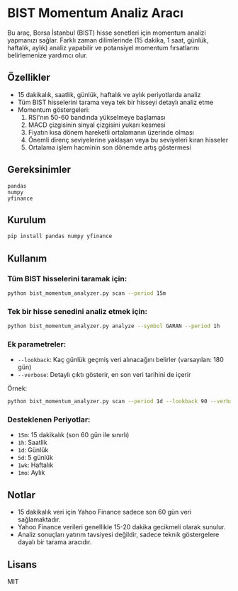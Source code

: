 # BIST Momentum Analiz Aracı

Bu araç, Borsa İstanbul (BIST) hisse senetleri için momentum analizi yapmanızı sağlar. Farklı zaman dilimlerinde (15 dakika, 1 saat, günlük, haftalık, aylık) analiz yapabilir ve potansiyel momentum fırsatlarını belirlemenize yardımcı olur.

## Özellikler

- 15 dakikalık, saatlik, günlük, haftalık ve aylık periyotlarda analiz
- Tüm BIST hisselerini tarama veya tek bir hisseyi detaylı analiz etme
- Momentum göstergeleri:
  1. RSI'nın 50-60 bandında yükselmeye başlaması
  2. MACD çizgisinin sinyal çizgisini yukarı kesmesi
  3. Fiyatın kısa dönem hareketli ortalamanın üzerinde olması
  4. Önemli direnç seviyelerine yaklaşan veya bu seviyeleri kıran hisseler
  5. Ortalama işlem hacminin son dönemde artış göstermesi

## Gereksinimler

```
pandas
numpy
yfinance
```

## Kurulum

```bash
pip install pandas numpy yfinance
```

## Kullanım

### Tüm BIST hisselerini taramak için:

```bash
python bist_momentum_analyzer.py scan --period 15m
```

### Tek bir hisse senedini analiz etmek için:

```bash
python bist_momentum_analyzer.py analyze --symbol GARAN --period 1h
```

### Ek parametreler:

- `--lookback`: Kaç günlük geçmiş veri alınacağını belirler (varsayılan: 180 gün)
- `--verbose`: Detaylı çıktı gösterir, en son veri tarihini de içerir

Örnek:
```bash
python bist_momentum_analyzer.py scan --period 1d --lookback 90 --verbose
```

### Desteklenen Periyotlar:

- `15m`: 15 dakikalık (son 60 gün ile sınırlı)
- `1h`: Saatlik
- `1d`: Günlük
- `5d`: 5 günlük
- `1wk`: Haftalık
- `1mo`: Aylık

## Notlar

- 15 dakikalık veri için Yahoo Finance sadece son 60 gün veri sağlamaktadır.
- Yahoo Finance verileri genellikle 15-20 dakika gecikmeli olarak sunulur.
- Analiz sonuçları yatırım tavsiyesi değildir, sadece teknik göstergelere dayalı bir tarama aracıdır.

## Lisans

MIT
